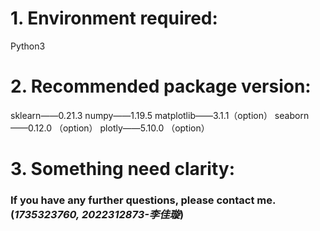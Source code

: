 # 1. Environment required:
Python3
# 2. Recommended package version:
sklearn——0.21.3
numpy——1.19.5
matplotlib——3.1.1（option）
seaborn——0.12.0  （option）
plotly——5.10.0 （option）

# 3. Something need clarity:
### If you have any further questions, please contact me. (***1735323760, 2022312873-李佳璇***)
